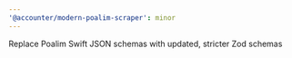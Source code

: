 ```yaml
---
'@accounter/modern-poalim-scraper': minor
---
```


Replace Poalim Swift JSON schemas with updated, stricter Zod schemas
